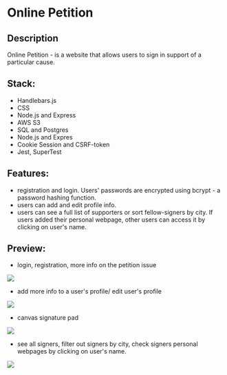 # Online Petition

## Description 

Online Petition - is a website that allows users to sign in support of a particular cause. 

## Stack: 

- Handlebars.js
- CSS
- Node.js and Express
- AWS S3
- SQL and Postgres
- Node.js and Expres
- Cookie Session and CSRF-token
- Jest, SuperTest

## Features: 

- registration and login. Users' passwords are encrypted using bcrypt - a password hashing function.
- users can add and edit profile info. 
- users can see a full list of supporters or sort fellow-signers by city. If users added their personal webpage, other users can access it by clicking on user's name.

## Preview: 

- login, registration, more info on the petition issue

<img src="login.gif">

- add more info to a user's profile/ edit user's profile

<img src="profile.gif">

- canvas signature pad

<img src="sign.gif">

- see all signers, filter out signers by city, check signers personal webpages by clicking on user's name.

<img src="signers.gif">

